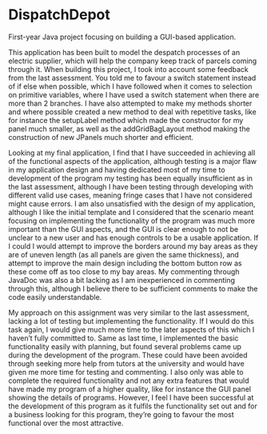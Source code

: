 # DispatchDepot
First-year Java project focusing on building a GUI-based application.

This application has been built to model the despatch processes of an electric supplier, which will help the company keep track of parcels coming through it. When building this project, I took into account some feedback from the last assessment. You told me to favour a switch statement instead of if else when possible, which I have followed when it comes to selection on primitive variables, where I have used a switch statement when there are more than 2 branches.  I have also attempted to make my methods shorter and where possible created a new method to deal with repetitive tasks, like for instance the setupLabel method which made the constructor for my panel much smaller, as well as the addGridBagLayout method making the construction of new JPanels much shorter and efficient.

Looking at my final application, I find that I have succeeded in achieving all of the functional aspects of the application, although testing is a major flaw in my application design and having dedicated most of my time to development of the program my testing has been equally insufficient as in the last assessment, although I have been testing through developing with different valid use cases, meaning fringe cases that I have not considered might cause errors. I am also unsatisfied with the design of my application, although I like the initial template and I considered that the scenario meant focusing on implementing the functionality of the program was much more important than the GUI aspects, and the GUI is clear enough to not be unclear to a new user and has enough controls to be a usable application. If I could I would attempt to improve the borders around my bay areas as they are of uneven length (as all panels are given the same thickness), and attempt to improve the main design including the bottom button row as these come off as too close to my bay areas. My commenting through JavaDoc was also a bit lacking as I am inexperienced in commenting through this, although I believe there to be sufficient comments to make the code easily understandable.

My approach on this assignment was very similar to the last assessment, lacking a lot of testing but implementing the functionality. If I would do this task again, I would give much more time to the later aspects of this which I haven’t fully committed to. Same as last time, I implemented the basic functionality easily with planning, but found several problems came up during the development of the program. These could have been avoided through seeking more help from tutors at the university and would have given me more time for testing and commenting. I also only was able to complete the required functionality and not any extra features that would have made my program of a higher quality, like for instance the GUI panel showing the details of programs. However, I feel I have been successful at the development of this program as it fulfils the functionality set out and for a business looking for this program, they’re going to favour the most functional over the most attractive.
